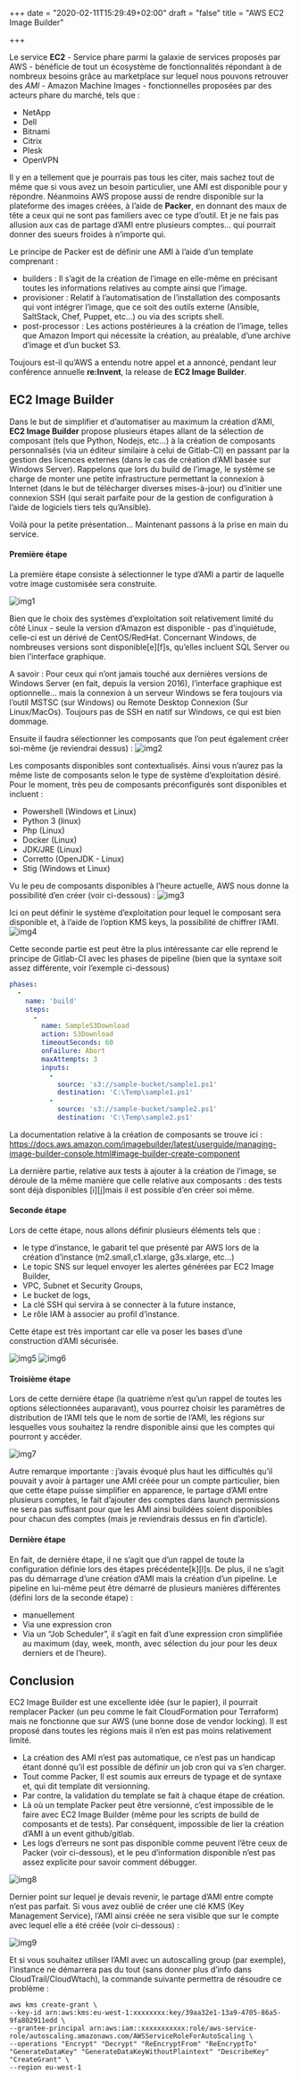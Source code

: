 +++
date = "2020-02-11T15:29:49+02:00"
draft = "false"
title = "AWS EC2 Image Builder"

+++

Le service **EC2** - Service phare parmi la galaxie de services proposés par AWS - bénéficie de tout un écosystème de fonctionnalités répondant à de nombreux besoins grâce au marketplace sur lequel nous pouvons retrouver des *AMI* - Amazon Machine Images - fonctionnelles proposées par des acteurs phare du marché, tels que :
- NetApp
- Dell
- Bitnami
- Citrix
- Plesk
- OpenVPN


Il y en a tellement que je pourrais pas tous les citer, mais sachez tout de même que si vous avez un besoin particulier, une AMI est disponible pour y répondre.
Néanmoins AWS propose aussi de rendre disponible sur la plateforme des images créées, à l’aide de **Packer**, en donnant des maux de tête a ceux qui ne sont pas familiers avec ce type d’outil.
Et je ne fais pas allusion aux cas de partage d’AMI entre plusieurs comptes... qui pourrait donner des sueurs froides à n’importe qui.


Le principe de Packer est de définir une AMI à l’aide d’un template comprenant :
- builders : Il s’agit de la création de l’image en elle-même en précisant toutes les informations relatives au compte ainsi que l’image.
- provisioner : Relatif à l’automatisation de l’installation des composants qui vont intégrer l’image, que ce soit des outils externe (Ansible, SaltStack, Chef, Puppet, etc...) ou via des scripts shell.
- post-processor : Les actions postérieures à la création de l’image, telles que Amazon Import qui nécessite la création, au préalable, d’une archive d’image et d’un bucket S3.

Toujours est-il qu’AWS a entendu notre appel et a annoncé, pendant leur conférence annuelle **re:Invent**, la release de **EC2 Image Builder**.


## EC2 Image Builder
Dans le but de simplifier et d’automatiser au maximum la création d’AMI, **EC2 Image Builder** propose plusieurs étapes allant de la sélection de composant (tels que Python, Nodejs, etc…) à la création de composants personnalisés (via un éditeur similaire à celui de Gitlab-CI) en passant par la gestion des licences externes (dans le cas de création d’AMI basée sur Windows Server).
Rappelons que lors du build de l’image, le système se charge de monter une petite infrastructure permettant la connexion à Internet (dans le but de télécharger diverses mises-à-jour) ou d’initier une connexion SSH (qui serait parfaite pour de la gestion de configuration à l’aide de logiciels tiers tels qu’Ansible).

Voilà pour la petite présentation... Maintenant passons à la prise en main du service.

#### Première étape
La première étape consiste à sélectionner le type d’AMI a partir de laquelle votre image customisée sera construite.

![img1](/images/img1.png)




Bien que le choix des systèmes d’exploitation soit relativement limité du côté Linux - seule la version d’Amazon est disponible - pas d’inquiétude, celle-ci est un dérivé de CentOS/RedHat.
Concernant Windows, de nombreuses versions sont disponible[e][f]s, qu’elles incluent SQL Server ou bien l’interface graphique.


A savoir : Pour ceux qui n’ont jamais touché aux dernières versions de Windows Server (en fait, depuis la version 2016), l’interface graphique est optionnelle... mais la connexion à un serveur Windows se fera toujours via l’outil MSTSC (sur Windows) ou Remote Desktop Connexion (Sur Linux/MacOs).
Toujours pas de SSH en natif sur Windows, ce qui est bien dommage.


Ensuite il faudra sélectionner les composants que l’on peut également créer soi-même (je reviendrai dessus) :
![img2](/images/img2.png)  



Les composants disponibles sont contextualisés. Ainsi vous n’aurez pas la même liste de composants selon le type de système d’exploitation désiré.
Pour le moment, très peu de composants préconfigurés sont disponibles et incluent :
* Powershell (Windows et Linux)
* Python 3 (linux)
* Php (Linux)
* Docker (Linux)
* JDK/JRE (Linux)
* Corretto (OpenJDK - Linux)
* Stig (Windows et Linux)


Vu le peu de composants disponibles à l’heure actuelle, AWS nous donne la possibilité d’en créer (voir ci-dessous) :
![img3](/images/img3.png)  

Ici on peut définir le système d’exploitation pour lequel le composant sera disponible et, à l’aide de l’option KMS keys, la possibilité de chiffrer l’AMI.
![img4](/images/img4.png)  

Cette seconde partie est peut être la plus intéressante car elle reprend le principe de Gitlab-CI avec les phases de pipeline (bien que la syntaxe soit assez différente, voir l’exemple ci-dessous)

```yaml
phases:
  -
    name: 'build'
    steps:
      -
        name: SampleS3Download
        action: S3Download
        timeoutSeconds: 60
        onFailure: Abort
        maxAttempts: 3
        inputs:
          -
            source: 's3://sample-bucket/sample1.ps1'
            destination: 'C:\Temp\sample1.ps1'
          -
            source: 's3://sample-bucket/sample2.ps1'
            destination: 'C:\Temp\sample2.ps1'
```




La documentation relative à la création de composants se trouve ici : https://docs.aws.amazon.com/imagebuilder/latest/userguide/managing-image-builder-console.html#image-builder-create-component


La dernière partie, relative aux tests à ajouter à la création de l’image, se déroule de la même manière que celle relative aux composants : des tests sont déjà disponibles [i][j]mais il est possible d’en créer soi même.


#### Seconde étape
Lors de cette étape, nous allons définir plusieurs éléments tels que :
- le type d’instance, le gabarit tel que présenté par AWS lors de la création d’instance (m2.small,c1.xlarge, g3s.xlarge, etc…)
- Le topic SNS sur lequel envoyer les alertes générées par EC2 Image Builder,
- VPC, Subnet et Security Groups,
- Le bucket de logs,
- La clé SSH qui servira à se connecter à la future instance,
- Le rôle IAM à associer au profil d’instance.


Cette étape est très important car elle va poser les bases d’une construction d’AMI sécurisée.

![img5](/images/img5.png)
![img6](/images/img6.png)  



#### Troisième étape
Lors de cette dernière étape (la quatrième n’est qu’un rappel de toutes les options sélectionnées auparavant), vous pourrez choisir les paramètres de distribution de l’AMI tels que le nom de sortie de l’AMI, les régions sur lesquelles vous souhaitez la rendre disponible ainsi que les comptes qui pourront y accéder.

![img7](/images/img7.png)




Autre remarque importante : j’avais évoqué plus haut les difficultés qu’il pouvait y avoir à partager une AMI créée pour un compte particulier, bien que cette étape puisse simplifier en apparence, le partage d’AMI entre plusieurs comptes, le fait d’ajouter des comptes dans launch permissions ne sera pas suffisant pour que les AMI ainsi buildées soient disponibles pour chacun des comptes (mais je reviendrais dessus en fin d’article).


#### Dernière étape
En fait, de dernière étape, il ne s’agit que d’un rappel de toute la configuration définie lors des étapes précédente[k][l]s. De plus, il ne s’agit pas du démarrage d’une création d’AMI mais la création d’un pipeline.
Le pipeline en lui-même peut être démarré de plusieurs manières différentes (défini lors de la seconde étape) :
- manuellement
- Via une expression cron
- Via un “Job Scheduler”, il s’agit en fait d’une expression cron simplifiée au maximum (day, week, month, avec sélection du jour pour les deux derniers et de l’heure).


## Conclusion
EC2 Image Builder est une excellente idée (sur le papier), il pourrait remplacer Packer (un peu comme le fait CloudFormation pour Terraform) mais ne fonctionne que sur AWS (une bonne dose de vendor locking). Il est proposé dans toutes les régions mais il n’en est pas moins relativement limité.

- La création des AMI n’est pas automatique, ce n’est pas un handicap étant donné qu’il est possible de définir un job cron qui va s’en charger.
- Tout comme Packer, Il est soumis aux erreurs de typage et de syntaxe et, qui dit template dit versionning.
- Par contre, la validation du template se fait à chaque étape de création.
- Là où un template Packer peut être versionné, c’est impossible de le faire avec EC2 Image Builder (même pour les scripts de build de composants et de tests). Par conséquent, impossible de lier la création d’AMI à un event github/gitlab.
- Les logs d’erreurs ne sont pas disponible comme peuvent l’être ceux de Packer (voir ci-dessous), et le peu d’information disponible n’est pas assez explicite pour savoir comment débugger.

![img8](/images/img8.png)




Dernier point sur lequel je devais revenir, le partage d’AMI entre compte n’est pas parfait. Si vous avez oublié de créer une clé KMS (Key Management Service), l’AMI ainsi créée ne sera visible que sur le compte avec lequel elle a été créée (voir ci-dessous) :

![img9](/images/img9.png)




Et si vous souhaitez utiliser l’AMI avec un autoscalling group (par exemple), l’instance ne démarrera pas du tout (sans donner plus d’info dans CloudTrail/CloudWtach), la commande suivante permettra de résoudre ce problème :
```
aws kms create-grant \
--key-id arn:aws:kms:eu-west-1:xxxxxxxx:key/39aa32e1-13a9-4705-86a5-9fa802911edd \
--grantee-principal arn:aws:iam::xxxxxxxxxxx:role/aws-service-role/autoscaling.amazonaws.com/AWSServiceRoleForAutoScaling \
--operations "Encrypt" "Decrypt" "ReEncryptFrom" "ReEncryptTo" "GenerateDataKey" "GenerateDataKeyWithoutPlaintext" "DescribeKey" "CreateGrant" \
--region eu-west-1
```
